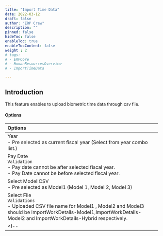 ```yaml
---
title: "Import Time Data"
date: 2022-03-12
draft: false
author: "ERP Crew"
description: ""
pinned: false
hideToc: false
enableToc: true
enableTocContent: false
weight : 2
# tags: 
# - ERPCore 
# - HumanResourcesOverview
# - ImportTimeData

---
```


## Introduction

This feature enables to upload biometric time data through csv file.

#### Options

|Options|  
  |:------|   
  | Year <br> - Pre selected as current fiscal year (Select from year combo list.)
  | Pay Date <br> `Validation` <br>- Pay date cannot be after selected fiscal year. <br> - Pay Date cannot be before selected fiscal year.
  | Select Model CSV <br> - Pre selected as Model1 (Model 1, Model 2, Model 3)
  | Select File <br> `Validations` <br> - Uploaded CSV file name for Model1  , Model2 and Model3 should be ImportWorkDetails-Model1,ImportWorkDetails-Model2 and  ImportWorkDetails-Hybrid respectively.
  <!-- | Select File <br> `Validations` <br> - Uploaded CSV file name should be ImportWorkDetails-Model1 <br> - Uploaded CSV file name should be ImportWorkDetails-Model2 <br> - Uploaded CSV file name should be ImportWorkDetails-Hybrid  -->
 
